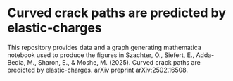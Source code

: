 # Curved crack paths are predicted by elastic-charges
This repository provides data and a graph generating mathematica notebook used to produce the figures in
Szachter, O., Siefert, E., Adda-Bedia, M., Sharon, E., & Moshe, M. (2025). Curved crack paths are predicted by elastic-charges. arXiv preprint arXiv:2502.16508.
